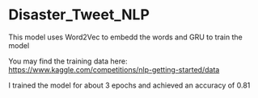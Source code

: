 # Disaster_Tweet_NLP

This model uses Word2Vec to embedd the words and GRU to train the model

You may find the training data here:
https://www.kaggle.com/competitions/nlp-getting-started/data

I trained the model for about 3 epochs and achieved an accuracy of 0.81
